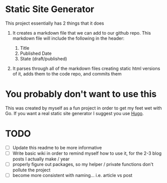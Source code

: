 # Static Site Generator

This project essentially has 2 things that it does

1. It creates a markdown file that we can add to our github repo. This markdown file will include the following in the header:

	1. Title
	2. Published Date
	3. State (draft/published)

2. It parses through all of the markdown files creating static html versions of it, adds them to the code repo, and commits them


# You probably don't want to use this

This was created by myself as a fun project in order to get my feet wet with Go. If you want a real static site generator I suggest you use [Hugo](https://gohugo.io/).

# TODO
- [ ] Update this readme to be more informative
- [ ] Write basic wiki in order to remind myself how to use it, for the 2-3 blog posts I actually make / year
- [ ] properly figure out packages, so my helper / private functions don't pollute the project
- [ ] become more consistent with naming... i.e. article vs post
